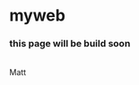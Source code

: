 # myweb
<html><head></head><body><h3>
  this page will be build soon</h3><br>
  Matt
  </body>
  </html>
